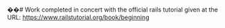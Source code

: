 ��# Work completed in concert with the official rails tutorial
given at the URL:
https://www.railstutorial.org/book/beginning
